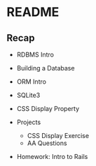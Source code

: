 # README

## Recap

* RDBMS Intro

* Building a Database

* ORM Intro

* SQLite3

* CSS Display Property

* Projects
  - CSS Display Exercise
  - AA Questions

* Homework: Intro to Rails 
